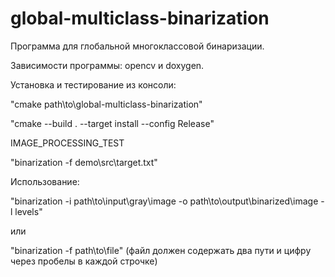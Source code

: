 # global-multiclass-binarization

Программа для глобальной многоклассовой бинаризации. 

Зависимости программы: opencv и doxygen.

Установка и тестирование из консоли:

"cmake path\to\global-multiclass-binarization"

"cmake --build . --target install --config Release"

IMAGE_PROCESSING_TEST

"binarization -f demo\src\target.txt"

Использование:

"binarization -i path\to\input\gray\image -o path\to\output\binarized\image -l levels"

или

"binarization -f path\to\file" (файл должен содержать два пути и цифру через пробелы в каждой строчке)
